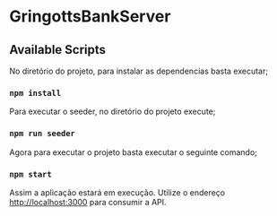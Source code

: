 # GringottsBankServer

## Available Scripts

No diretório do projeto, para instalar as dependencias basta executar;

### `npm install`

Para executar o seeder, no diretório do projeto execute;

### `npm run seeder`

Agora para executar o projeto basta executar o seguinte comando;

### `npm start`

Assim a aplicação estará em execução.
Utilize o endereço [http://localhost:3000](http://localhost:3000) para consumir a API.